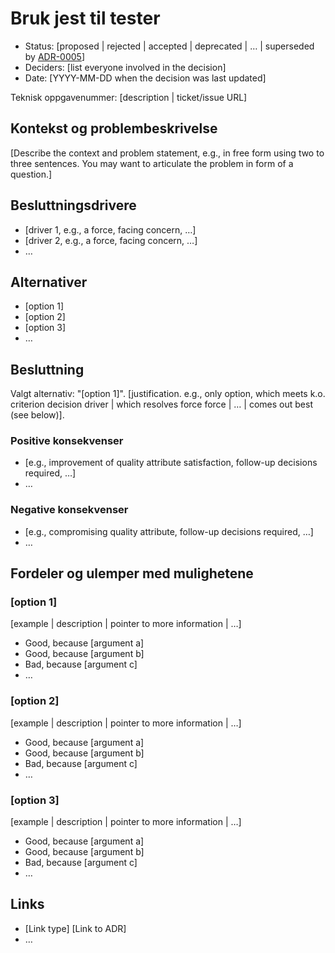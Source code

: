 # Bruk jest til tester

- Status: [proposed | rejected | accepted | deprecated | … | superseded by [ADR-0005](0005-example.md)] <!-- optional -->
- Deciders: [list everyone involved in the decision] <!-- optional -->
- Date: [YYYY-MM-DD when the decision was last updated] <!-- optional -->

Teknisk oppgavenummer: [description | ticket/issue URL] <!-- optional -->

## Kontekst og problembeskrivelse

[Describe the context and problem statement, e.g., in free form using two to three sentences. You may want to articulate the problem in form of a question.]

## Besluttningsdrivere <!-- optional -->

- [driver 1, e.g., a force, facing concern, …]
- [driver 2, e.g., a force, facing concern, …]
- … <!-- numbers of drivers can vary -->

## Alternativer

- [option 1]
- [option 2]
- [option 3]
- … <!-- numbers of options can vary -->

## Besluttning

Valgt alternativ: "[option 1]". [justification. e.g., only option, which meets k.o. criterion decision driver | which resolves force force | … | comes out best (see below)].

### Positive konsekvenser <!-- optional -->

- [e.g., improvement of quality attribute satisfaction, follow-up decisions required, …]
- …

### Negative konsekvenser <!-- optional -->

- [e.g., compromising quality attribute, follow-up decisions required, …]
- …

## Fordeler og ulemper med mulighetene <!-- optional -->

### [option 1]

[example | description | pointer to more information | …] <!-- optional -->

- Good, because [argument a]
- Good, because [argument b]
- Bad, because [argument c]
- … <!-- numbers of pros and cons can vary -->

### [option 2]

[example | description | pointer to more information | …] <!-- optional -->

- Good, because [argument a]
- Good, because [argument b]
- Bad, because [argument c]
- … <!-- numbers of pros and cons can vary -->

### [option 3]

[example | description | pointer to more information | …] <!-- optional -->

- Good, because [argument a]
- Good, because [argument b]
- Bad, because [argument c]
- … <!-- numbers of pros and cons can vary -->

## Links <!-- optional -->

- [Link type] [Link to ADR] <!-- example: Refined by [ADR-0005](0005-example.md) -->
- … <!-- numbers of links can vary -->
